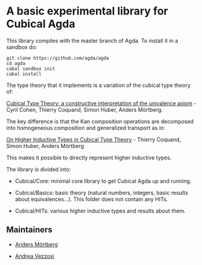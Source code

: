 A basic experimental library for Cubical Agda
=============================================

This library compiles with the master branch of Agda. To install it in
a sandbox do:


```
git clone https://github.com/agda/agda
cd agda
cabal sandbox init
cabal install
```

The type theory that it implements is a variation of the cubical type
theory of:

[Cubical Type Theory: a constructive interpretation of the univalence
axiom](https://arxiv.org/abs/1611.02108) - Cyril Cohen, Thierry
Coquand, Simon Huber, Anders Mörtberg.


The key difference is that the Kan composition operations are
decomposed into homogeneous composition and generalized transport as
in:

[On Higher Inductive Types in Cubical Type
Theory](https://arxiv.org/abs/1802.01170) - Thierry Coquand, Simon
Huber, Anders Mörtberg

This makes it possible to directly represent higher inductive types.

The library is divided into:

* Cubical/Core: minimal core library to get Cubical Agda up and running.

* Cubical/Basics: basic theory (natural numbers, integers, basic
  results about equivalences...). This folder does not contain any HITs.

* Cubical/HITs: various higher inductive types and results about them.


Maintainers
-----------

* [Anders Mörtberg](http://www.cs.cmu.edu/~amoertbe/)

* [Andrea Vezzosi](http://www.cse.chalmers.se/~vezzosi/)

